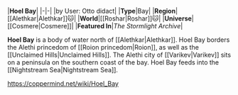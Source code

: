 |**Hoel Bay**|
|-|-|
|by User: Otto didact|
|**Type**|Bay|
|**Region**|[[Alethkar\|Alethkar]]🐱︎|
|**World**|[[Roshar\|Roshar]]🐱︎|
|**Universe**|[[Cosmere\|Cosmere]]|
|**Featured In**|*The Stormlight Archive*|

**Hoel Bay** is a body of water north of [[Alethkar\|Alethkar]].
Hoel Bay borders the Alethi princedom of [[Roion princedom\|Roion]], as well as the [[Unclaimed Hills\|Unclaimed Hills]]. The Alethi city of [[Varikev\|Varikev]] sits on a peninsula on the southern coast of the bay. Hoel Bay feeds into the [[Nightstream Sea\|Nightstream Sea]].



https://coppermind.net/wiki/Hoel_Bay